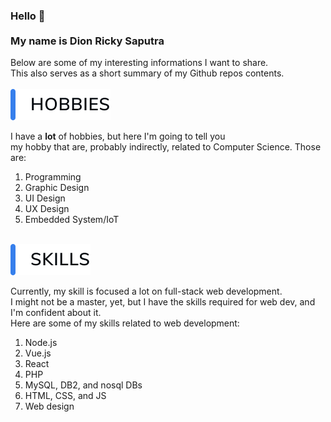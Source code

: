 ### Hello 👋 <br/><br/>My name is Dion Ricky Saputra

Below are some of my interesting informations I want to share.<br/>
This also serves as a short summary of my Github repos contents.
<br/>
<br/>
<img src="https://github.com/dion-ricky/dion-ricky/blob/master/hobbies_callout.svg"/>

I have a **lot** of hobbies, but here I'm going to tell you<br/>
my hobby that are, probably indirectly, related to Computer Science. Those are:

1. Programming
2. Graphic Design
3. UI Design
4. UX Design
5. Embedded System/IoT
<br/>
<img src="https://github.com/dion-ricky/dion-ricky/blob/master/skills_callout.svg"/>

Currently, my skill is focused a lot on full-stack web development.<br/>
I might not be a master, yet, but I have the skills required for web dev, and I'm confident about it.<br/>
Here are some of my skills related to web development:

1. Node.js
2. Vue.js
3. React
4. PHP
5. MySQL, DB2, and nosql DBs
6. HTML, CSS, and JS
7. Web design
